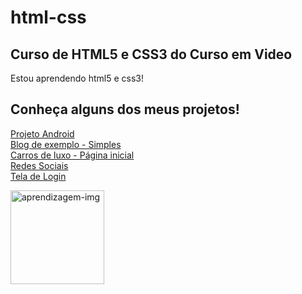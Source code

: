 <h1> html-css </h1>

<h2> Curso de HTML5 e CSS3 do Curso em Video </h2>

<p> Estou aprendendo html5 e css3! </p>

<h2> Conheça alguns dos meus projetos! </h2>
<p>
<a href="https://miqueias-tomaz.github.io/projeto-android/" target="_blank">Projeto Android</a> <br>
<a href="https://miqueias-tomaz.github.io/blog-exemplo-simples/" target="_blank">Blog de exemplo - Simples</a> <br>
<a href="https://miqueias-tomaz.github.io/projeto-pagina-inicial/" target="_blank">Carros de luxo - Página inicial</a> <br>
<a href="https://miqueias-tomaz.github.io/projeto-social-midia/" target="_blank">Redes Sociais</a> <br>
<a href="https://miqueias-tomaz.github.io/tela-login/" target="_blank">Tela de Login</a>
</p>
<img src="https://static.vecteezy.com/system/resources/previews/013/368/615/non_2x/3d-illustration-of-creative-learning-school-education-college-icon-png.png" alt="aprendizagem-img" style="width: 150px;">




